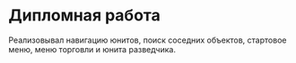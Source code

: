 # Дипломная работа
Реализовывал навигацию юнитов, поиск соседних объектов, стартовое меню, меню торговли и юнита разведчика.
